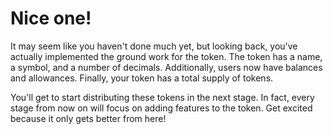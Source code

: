 # Nice one!

It may seem like you haven't done much yet, but looking back, you've actually implemented the ground work for the token. The token has a name, a symbol, and a number of decimals. Additionally, users now have balances and allowances. Finally, your token has a total supply of tokens. 

You'll get to start distributing these tokens in the next stage. In fact, every stage from now on will focus on adding features to the token. Get excited because it only gets better from here!